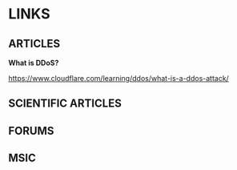 # LINKS

## ARTICLES


   **What is DDoS?**
   
   https://www.cloudflare.com/learning/ddos/what-is-a-ddos-attack/

## SCIENTIFIC ARTICLES

## FORUMS 

## MSIC

